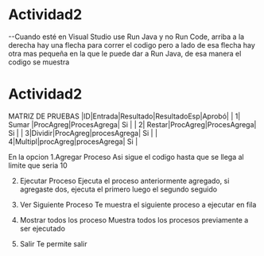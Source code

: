 # Actividad2

--Cuando esté en Visual Studio use Run Java y no Run Code, arriba a la derecha hay una flecha para correr el codigo pero a lado
de esa flecha hay otra mas pequeña en la que le puede dar a Run Java, de esa manera el codigo se muestra

# Actividad2
MATRIZ DE PRUEBAS
|ID|Entrada|Resultado|ResultadoEsp|Aprobó|
| 1| Sumar |ProcAgreg|ProcesAgrega|  Si  |
| 2| Restar|ProcAgreg|ProcesAgrega|  Si  |
| 3|Dividir|ProcAgreg|procesAgrega|  Si  |
| 4|Multipl|procAgreg|procesAgrega|  Si  |

En la opcion 1.Agregar Proceso
Asi sigue el codigo hasta que se llega al limite que seria 10

2. Ejecutar Proceso
Ejecuta el proceso anteriormente agregado, si agregaste dos, ejecuta el primero luego el segundo seguido

3. Ver Siguiente Proceso
Te muestra el siguiente proceso a ejecutar en fila

4. Mostrar todos los proceso
 Muestra todos los procesos previamente a ser ejecutado

0. Salir
Te permite salir

   

